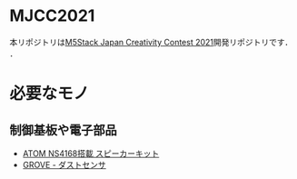 # MJCC2021
本リポジトリは[M5Stack Japan Creativity Contest 2021](https://info.switch-science.com/m5stack-creativity-contest-2021)開発リポジトリです．  
．

# 必要なモノ
## 制御基板や電子部品
 * [ATOM NS4168搭載 スピーカーキット](https://ssci.to/7092)
 * [GROVE - ダストセンサ](https://ssci.to/3081)

